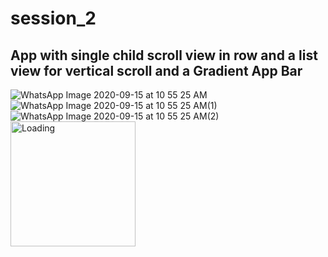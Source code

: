 # session_2

## App with single child scroll view in row and a list view for vertical scroll and a Gradient App Bar

![WhatsApp Image 2020-09-15 at 10 55 25 AM](https://user-images.githubusercontent.com/52829478/93169254-57227680-f742-11ea-87db-df3faa1a8a26.jpeg)
![WhatsApp Image 2020-09-15 at 10 55 25 AM(1)](https://user-images.githubusercontent.com/52829478/93169252-5558b300-f742-11ea-8df3-42f67521968f.jpeg)
![WhatsApp Image 2020-09-15 at 10 55 25 AM(2)](https://user-images.githubusercontent.com/52829478/93169242-5093ff00-f742-11ea-87ef-fba6474bb717.jpeg)
 <img src="blob:https://web.whatsapp.com/7680b530-cd3e-4550-b303-e668b9b7e894" alt="Loading" width="200" height="200">
